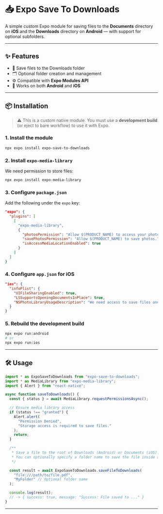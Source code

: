 # 📥 Expo Save To Downloads

A simple custom Expo module for saving files to the **Documents** directory on **iOS** and the **Downloads** directory on **Android** — with support for optional subfolders.

---

## ✨ Features

- 📁 Save files to the Downloads folder  
- 🗂️ Optional folder creation and management  
- ⚙️ Compatible with **Expo Modules API**  
- 📱 Works on both **Android** and **iOS**

---

## 📦 Installation

> ⚠️ This is a custom native module. You must use a **development build** (or eject to bare workflow) to use it with Expo.

### 1. Install the module

```bash
npx expo install expo-save-to-downloads
```

### 2. Install `expo-media-library`

We need permission to store files:

```bash
npx expo install expo-media-library
```

### 3. Configure `package.json`

Add the following under the `expo` key:

```json
"expo": {
  "plugins": [
    [
      "expo-media-library",
      {
        "photosPermission": "Allow $(PRODUCT_NAME) to access your photos.",
        "savePhotosPermission": "Allow $(PRODUCT_NAME) to save photos.",
        "isAccessMediaLocationEnabled": true
      }
    ]
  ]
}
```

### 4. Configure `app.json` for iOS

```json
"ios": {
  "infoPlist": {
    "UIFileSharingEnabled": true,
    "LSSupportsOpeningDocumentsInPlace": true,
    "NSPhotoLibraryUsageDescription": "We need access to save files and media to the downloads folder in your device."
  }
}
```

### 5. Rebuild the development build

```bash
npx expo run:android
# or
npx expo run:ios
```

---

## 🛠️ Usage

```ts
import * as ExpoSaveToDownloads from "expo-save-to-downloads";
import * as MediaLibrary from "expo-media-library";
import { Alert } from "react-native";

async function saveToDownloads() {
  const { status } = await MediaLibrary.requestPermissionsAsync();

  // Ensure media library access
  if (status !== "granted") {
    Alert.alert(
      "Permission Denied",
      "Storage access is required to save files."
    );
    return;
  }

  /**
   * Save a file to the root of Downloads (Android) or Documents (iOS).
   * You can optionally specify a folder name to save the file inside a subfolder.
   */

  const result = await ExpoSaveToDownloads.saveFileToDownloads(
    "file:///path/to/file.pdf",
    "MyFolder" // Optional folder name
  );

  console.log(result);
  // -> { success: true, message: "Success: File saved to ..." }
}
```

---
